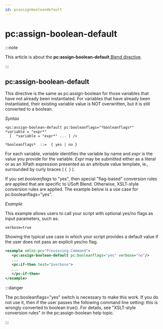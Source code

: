 ```yaml
---
id: pcassignbooleandefault
---
```


# pc:assign-boolean-default




:::note

This article is about the **pc:assign-boolean-default**[ Blend directive](/Repositories/Blend_directives).

:::

## **pc:assign-boolean-default**

This directive is the same as pc:assign-boolean for those variables that have not already been instantiated. For variables that have already been instantiated, their existing variable value is NOT overwritten, but it is still converted to a boolean.

*Syntax*

```
<pc:assign-boolean-default pc:booleanflags="*booleanflags*"
*variable = "expr*"
  [  *variable = "expr*" ... ] />

*booleanflags*  ::=  { yes | no }
```

For each variable, *variable* identifies the variable by name and *expr* is the value you provide for the variable. *Expr* may be submitted either as a literal or as an XPath expression presented as an attribute value template, ie., surrounded by curly braces ( {  } ).

If you set *booleanflags* to "yes", then special "flag-based" conversion rules are applied that are specific to USoft Blend. Otherwise, XSLT-style conversion rules are applied. The example below is a use case for pc:booleanflags="yes".

*Example*

This example allows users to call your script with optional yes/no flags as input parameters, such as:

```
verbose=true
```

Showing the typical use case in which your script provides a default value if the user does not pass an explicit yes/no flag.

```xml
<example xmlns:pc="Processing.Command">
   <pc:assign-boolean-default pc:booleanflags="yes" verbose="no"/>
   ...
   <pc:if-then test="$verbose">
   ...
   </pc:if-then>
</example>
```


:::danger

The pc:booleanflags="yes" switch is necessary to make this work. If you do not use it, then if the user passes the following command line setting:
this is wrongly converted to boolean true(). For details, see "XSLT-style conversion rules" in the pc:assign-boolean help topic.

:::
